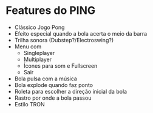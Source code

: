 # Features do PING
 - Clássico Jogo Pong
 - Efeito especial quando a bola acerta o meio da barra
 - Trilha sonora (Dubstep?/Electroswing?)
 - Menu com 
    - Singleplayer
    - Multiplayer
    - Ícones para som e Fullscreen
    - Sair
- Bola pulsa com a música
- Bola explode quando faz ponto
- Roleta para escolher a direção inicial da bola
- Rastro por onde a bola passou
- Estilo TRON
